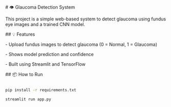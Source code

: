 \# 👁️ Glaucoma Detection System



This project is a simple web-based system to detect glaucoma using fundus eye images and a trained CNN model.



\## 💡 Features

\- Upload fundus images to detect glaucoma (0 = Normal, 1 = Glaucoma)

\- Shows model prediction and confidence

\- Built using Streamlit and TensorFlow



\## 📦 How to Run

```bash

pip install -r requirements.txt

streamlit run app.py



